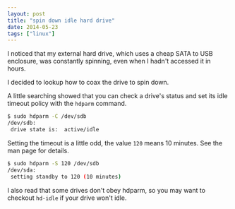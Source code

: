 ```yaml
---
layout: post
title: "spin down idle hard drive"
date: 2014-05-23
tags: ["linux"]
---
```


I noticed that my external hard drive, which uses a cheap SATA to USB
enclosure, was constantly spinning, even when I hadn't accessed it in hours.

I decided to lookup how to coax the drive to spin down.

A little searching showed that you can check a drive's status and set its idle
timeout policy with the `hdparm` command. 

```bash
$ sudo hdparm -C /dev/sdb
/dev/sdb:
 drive state is:  active/idle
```

Setting the timeout is a little odd, the value `120` means 10 minutes. See the
man page for details.

```bash
$ sudo hdparm -S 120 /dev/sdb 
/dev/sda:
 setting standby to 120 (10 minutes)
```

I also read that some drives don't obey hdparm, so you may want to checkout
`hd-idle` if your drive won't idle.

